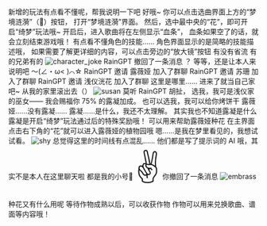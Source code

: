 <ChatBubble role="user" avatar="https://mkzi-nya.github.io/story/files/raingpt/me.png">
新增的玩法有点看不懂呢，帮我说明一下吧
</ChatBubble>

<ChatBubble role="bot" avatar="https://mkzi-nya.github.io/story/files/raingpt/raingpt.png">
好哦~
</ChatBubble>

<ChatBubble role="bot" avatar="https://mkzi-nya.github.io/story/files/raingpt/raingpt.png">
你可以点击选曲界面上方的“梦境涟漪”（🌙）按钮，
打开“梦境涟漪”界面。
然后，选中最中央的“花”，即可开启“绮梦”玩法哦~
开启后，进入歌曲将在左侧显示“血条”，
血条如果空了的话，就会立刻结束游戏哦！
</ChatBubble>

<ChatBubble role="user" avatar="https://mkzi-nya.github.io/story/files/raingpt/me.png">
有点看不懂角色的技能……
</ChatBubble>

<ChatBubble role="bot" avatar="https://mkzi-nya.github.io/story/files/raingpt/raingpt.png">
角色界面显示的是简略的技能描述哦，
如果需要了解更详细的内容，可以点击旁边的“放大镜”按钮
</ChatBubble>

<ChatBubble role="user" avatar="https://mkzi-nya.github.io/story/files/raingpt/me.png">
有没有省流
</ChatBubble>

<ChatBubble role="bot" avatar="https://mkzi-nya.github.io/story/files/raingpt/raingpt.png">
有的兄弟有的
</ChatBubble>

<ChatBubble role="bot" avatar="https://mkzi-nya.github.io/story/files/raingpt/raingpt.png">
<img src="https://mkzi-nya.github.io/story/files/raingpt/character_joke.png" alt="character_joke" class="chat-image" />
</ChatBubble>

<ChatBubble role="system">
RainGPT 撤回了一条消息
</ChatBubble>

<ChatBubble role="user" avatar="https://mkzi-nya.github.io/story/files/raingpt/me.png">
？
</ChatBubble>

<ChatBubble role="bot" avatar="https://mkzi-nya.github.io/story/files/raingpt/raingpt.png">
等等，还是让本人来说明吧
～(∠・ω&lt; )⌒☆
</ChatBubble>

<ChatBubble role="system">
RainGPT 邀请 露薇娅 加入了群聊
</ChatBubble>

<ChatBubble role="system">
RainGPT 邀请 苏珊 加入了群聊
</ChatBubble>

<ChatBubble role="system">
RainGPT 邀请 浅仪洸花 加入了群聊
</ChatBubble>

<ChatBubble role="bot" avatar="https://mkzi-nya.github.io/story/files/raingpt/avatar_luvia.png">
这里是哪里……
</ChatBubble>

<ChatBubble role="user" avatar="https://mkzi-nya.github.io/story/files/raingpt/me.png">
进来了就当自己家吧~
</ChatBubble>

<ChatBubble role="bot" avatar="https://mkzi-nya.github.io/story/files/raingpt/avatar_susan.png">
从我的家里滚出去（）
</ChatBubble>

<ChatBubble role="bot" avatar="https://mkzi-nya.github.io/story/files/raingpt/avatar_susan.png">
<img src="https://mkzi-nya.github.io/story/files/raingpt/susan.png" alt="susan" class="chat-image" />
</ChatBubble>

<ChatBubble role="bot" avatar="https://mkzi-nya.github.io/story/files/raingpt/avatar_honoka.png">
莫听 RainGPT 胡扯，
选我，我可是浅仪家的巫女——
我会赐福你 75% 的露凝加成。
</ChatBubble>

<ChatBubble role="bot" avatar="https://mkzi-nya.github.io/story/files/raingpt/avatar_susan.png">
也可以选我，我可以给你烤饼干
</ChatBubble>

<ChatBubble role="bot" avatar="https://mkzi-nya.github.io/story/files/raingpt/avatar_luvia.png">
露薇娅……没有露凝……
露凝……是什么，我还不太理解。
</ChatBubble>

<ChatBubble role="user" avatar="https://mkzi-nya.github.io/story/files/raingpt/me.png">
其实我也不知道露凝是什么
</ChatBubble>

<ChatBubble role="bot" avatar="https://mkzi-nya.github.io/story/files/raingpt/raingpt.png">
露凝是开启“绮梦”玩法通过后的特殊奖励哦！
可以用来帮助露薇娅种花
在主界面点击右下角的“花”就可以进入露薇娅的植物园哦
</ChatBubble>

<ChatBubble role="bot" avatar="https://mkzi-nya.github.io/story/files/raingpt/avatar_luvia.png">
嗯……是我在梦里看见的，我想试试看。
</ChatBubble>

<ChatBubble role="bot" avatar="https://mkzi-nya.github.io/story/files/raingpt/avatar_luvia.png">
<img src="https://mkzi-nya.github.io/story/files/raingpt/shy.png" alt="shy" class="chat-image" />
</ChatBubble>

<ChatBubble role="user" avatar="https://mkzi-nya.github.io/story/files/raingpt/me.png">
总觉得这里的时间线有点混乱……
</ChatBubble>

<ChatBubble role="bot" avatar="https://mkzi-nya.github.io/story/files/raingpt/raingpt.png">
他们都是写了提示词的 AI 哦，其实不是本人在这里聊天啦
都是我的小号🎵
</ChatBubble>

<ChatBubble role="bot" avatar="https://mkzi-nya.github.io/story/files/raingpt/raingpt.png">
<span style="font-size:64px">✌</span>
</ChatBubble>

<ChatBubble role="system">
你撤回了一条消息
</ChatBubble>

<ChatBubble role="user" avatar="https://mkzi-nya.github.io/story/files/raingpt/me.png">
<img src="https://mkzi-nya.github.io/story/files/raingpt/embrass.png" alt="embrass" class="chat-image" />
</ChatBubble>

<ChatBubble role="user" avatar="https://mkzi-nya.github.io/story/files/raingpt/me.png">
种花又有什么用呢
</ChatBubble>

<ChatBubble role="bot" avatar="https://mkzi-nya.github.io/story/files/raingpt/raingpt.png">
等待作物成熟以后，可以收获作物
作物可以用来兑换歌曲、谱面等内容哦！
</ChatBubble>
